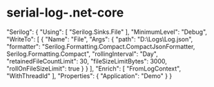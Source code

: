 # serial-log-.net-core

"Serilog": {
    "Using": [ "Serilog.Sinks.File" ],
    "MinimumLevel": "Debug",
    "WriteTo": [
      {
        "Name": "File",
        "Args": {
          "path": "D:\\Logs\\Log.json",
          "formatter": "Serilog.Formatting.Compact.CompactJsonFormatter, Serilog.Formatting.Compact",
          "rollingInterval": "Day",
          "retainedFileCountLimit": 30,
          "fileSizeLimitBytes": 3000,
          "rollOnFileSizeLimit": true
        }
      }
    ],
    "Enrich": [ "FromLogContext", "WithThreadId" ],
    "Properties": {
      "Application": "Demo"
    }
  }
  
  
